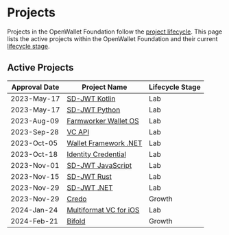 [//]: # (SPDX-License-Identifier: CC-BY-4.0)

# Projects

Projects in the OpenWallet Foundation follow the [project lifecycle](../governance/project-lifecycle.md). This page lists the active projects within the OpenWallet Foundation and their current [lifecycle stage](../governance/project-lifecycle.md#stages).

## Active Projects

| Approval Date | Project Name                           | Lifecycle Stage |
| ------------- | -------------------------------------- | --------------- |
| 2023-May-17   | [SD-JWT Kotlin](./sd-jwt-kotlin.md)    | Lab             |
| 2023-May-17   | [SD-JWT Python](./sd-jwt-python.md)    | Lab             |
| 2023-Aug-09   | [Farmworker Wallet OS](./fwos.md)      | Lab             |
| 2023-Sep-28   | [VC API](./vc-api.md)                  | Lab             |
| 2023-Oct-05   | [Wallet Framework .NET](./wallet-framework-dotnet.md) | Lab |
| 2023-Oct-18   | [Identity Credential](./identity-credential.md) | Lab |
| 2023-Nov-01   | [SD-JWT JavaScript](./sd-jwt-js.md)    | Lab             |
| 2023-Nov-15   | [SD-JWT Rust](./sd-jwt-rust.md)        | Lab             |
| 2023-Nov-29   | [SD-JWT .NET](./sd-jwt-dotnet.md)      | Lab             |
| 2023-Nov-29   | [Credo](./credo-ts.md)                 | Growth |
| 2024-Jan-24   | [Multiformat VC for iOS](./multiformat-vc-ios.md) | Lab  |
| 2024-Feb-21   | [Bifold](./bifold.md)                  | Growth          |

